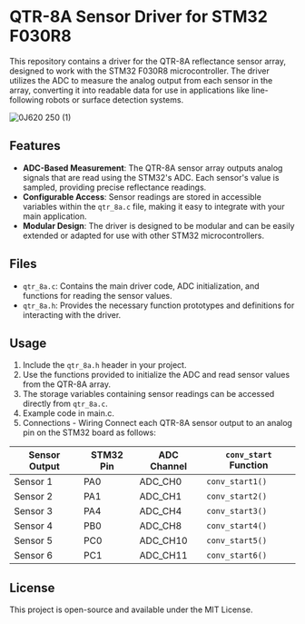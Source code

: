 # QTR-8A Sensor Driver for STM32 F030R8

This repository contains a driver for the QTR-8A reflectance sensor array, designed to work with the STM32 F030R8 microcontroller. The driver utilizes the ADC to measure the analog output from each sensor in the array, converting it into readable data for use in applications like line-following robots or surface detection systems.

![0J620 250 (1)](https://github.com/user-attachments/assets/932bdb65-d9b4-42b0-911e-5a553f126045)


## Features
- **ADC-Based Measurement**: The QTR-8A sensor array outputs analog signals that are read using the STM32's ADC. Each sensor's value is sampled, providing precise reflectance readings.
- **Configurable Access**: Sensor readings are stored in accessible variables within the `qtr_8a.c` file, making it easy to integrate with your main application.
- **Modular Design**: The driver is designed to be modular and can be easily extended or adapted for use with other STM32 microcontrollers.

## Files
- `qtr_8a.c`: Contains the main driver code, ADC initialization, and functions for reading the sensor values.
- `qtr_8a.h`: Provides the necessary function prototypes and definitions for interacting with the driver.

## Usage
1. Include the `qtr_8a.h` header in your project.
2. Use the functions provided to initialize the ADC and read sensor values from the QTR-8A array.
3. The storage variables containing sensor readings can be accessed directly from `qtr_8a.c`.
4. Example code in main.c.
5. Connections - Wiring
Connect each QTR-8A sensor output to an analog pin on the STM32 board as follows:

| Sensor Output | STM32 Pin | ADC Channel | `conv_start` Function |
|---------------|-----------|-------------|------------------------|
| Sensor 1      | PA0       | ADC_CH0     | `conv_start1()`       |
| Sensor 2      | PA1       | ADC_CH1     | `conv_start2()`       |
| Sensor 3      | PA4       | ADC_CH4     | `conv_start3()`       |
| Sensor 4      | PB0       | ADC_CH8     | `conv_start4()`       |
| Sensor 5      | PC0       | ADC_CH10    | `conv_start5()`       |
| Sensor 6      | PC1       | ADC_CH11    | `conv_start6()`       |




## License
This project is open-source and available under the MIT License.
